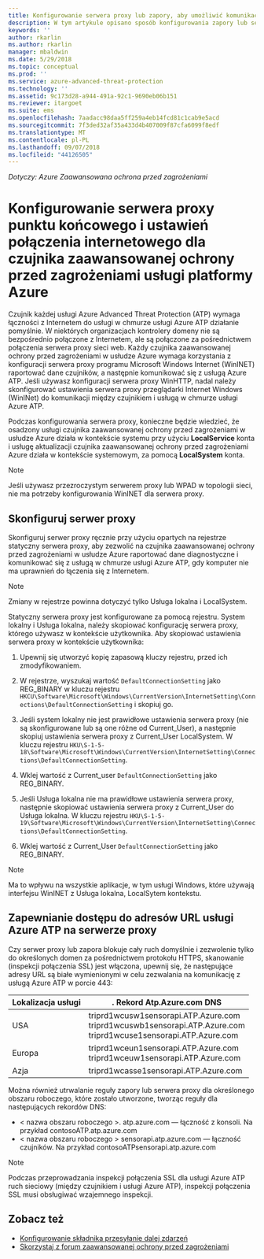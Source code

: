 ```yaml
---
title: Konfigurowanie serwera proxy lub zapory, aby umożliwić komunikację usługi Azure ATP z czujnikiem | Dokumentacja firmy Microsoft
description: W tym artykule opisano sposób konfigurowania zapory lub serwera proxy, aby umożliwić komunikację między czujniki zaawansowanej ochrony przed zagrożeniami w usłudze Azure i usługi w chmurze usługi Azure ATP
keywords: ''
author: rkarlin
ms.author: rkarlin
manager: mbaldwin
ms.date: 5/29/2018
ms.topic: conceptual
ms.prod: ''
ms.service: azure-advanced-threat-protection
ms.technology: ''
ms.assetid: 9c173d28-a944-491a-92c1-9690eb06b151
ms.reviewer: itargoet
ms.suite: ems
ms.openlocfilehash: 7aadacc98daa5ff259a4eb14fcd81c1cab9e5acd
ms.sourcegitcommit: 7f3ded32af35a433d4b407009f87cfa6099f8edf
ms.translationtype: MT
ms.contentlocale: pl-PL
ms.lasthandoff: 09/07/2018
ms.locfileid: "44126505"
---
```

*Dotyczy: Azure Zaawansowana ochrona przed zagrożeniami*



# <a name="configure-endpoint-proxy-and-internet-connectivity-settings-for-your-azure-atp-sensor"></a>Konfigurowanie serwera proxy punktu końcowego i ustawień połączenia internetowego dla czujnika zaawansowanej ochrony przed zagrożeniami usługi platformy Azure

Czujnik każdej usługi Azure Advanced Threat Protection (ATP) wymaga łączności z Internetem do usługi w chmurze usługi Azure ATP działanie pomyślnie. W niektórych organizacjach kontrolery domeny nie są bezpośrednio połączone z Internetem, ale są połączone za pośrednictwem połączenia serwera proxy sieci web. Każdy czujnika zaawansowanej ochrony przed zagrożeniami w usłudze Azure wymaga korzystania z konfiguracji serwera proxy programu Microsoft Windows Internet (WinINET) raportować dane czujników, a następnie komunikować się z usługą Azure ATP. Jeśli używasz konfiguracji serwera proxy WinHTTP, nadal należy skonfigurować ustawienia serwera proxy przeglądarki Internet Windows (WinINet) do komunikacji między czujnikiem i usługą w chmurze usługi Azure ATP.


Podczas konfigurowania serwera proxy, konieczne będzie wiedzieć, że osadzony usługi czujnika zaawansowanej ochrony przed zagrożeniami w usłudze Azure działa w kontekście systemu przy użyciu **LocalService** konta i usługę aktualizacji czujnika zaawansowanej ochrony przed zagrożeniami Azure działa w kontekście systemowym, za pomocą **LocalSystem** konta. 

> [!NOTE]
> Jeśli używasz przezroczystym serwerem proxy lub WPAD w topologii sieci, nie ma potrzeby konfigurowania WinINET dla serwera proxy.

## <a name="configure-the-proxy"></a>Skonfiguruj serwer proxy 

Skonfiguruj serwer proxy ręcznie przy użyciu opartych na rejestrze statyczny serwera proxy, aby zezwolić na czujnika zaawansowanej ochrony przed zagrożeniami w usłudze Azure raportować dane diagnostyczne i komunikować się z usługą w chmurze usługi Azure ATP, gdy komputer nie ma uprawnień do łączenia się z Internetem.

> [!NOTE]
> Zmiany w rejestrze powinna dotyczyć tylko Usługa lokalna i LocalSystem.

Statyczny serwera proxy jest konfigurowane za pomocą rejestru. System lokalny i Usługa lokalna, należy skopiować konfigurację serwera proxy, którego używasz w kontekście użytkownika. Aby skopiować ustawienia serwera proxy w kontekście użytkownika:

1.   Upewnij się utworzyć kopię zapasową kluczy rejestru, przed ich zmodyfikowaniem.

2. W rejestrze, wyszukaj wartość `DefaultConnectionSetting` jako REG_BINARY w kluczu rejestru `HKCU\Software\Microsoft\Windows\CurrentVersion\InternetSetting\Connections\DefaultConnectionSetting` i skopiuj go.
 
2.  Jeśli system lokalny nie jest prawidłowe ustawienia serwera proxy (nie są skonfigurowane lub są one różne od Current_User), a następnie skopiuj ustawienia serwera proxy z Current_User LocalSystem. W kluczu rejestru `HKU\S-1-5-18\Software\Microsoft\Windows\CurrentVersion\InternetSetting\Connections\DefaultConnectionSetting`.

3.  Wklej wartość z Current_user `DefaultConnectionSetting` jako REG_BINARY.

4.  Jeśli Usługa lokalna nie ma prawidłowe ustawienia serwera proxy, następnie skopiować ustawienia serwera proxy z Current_User do Usługa lokalna. W kluczu rejestru `HKU\S-1-5-19\Software\Microsoft\Windows\CurrentVersion\InternetSetting\Connections\DefaultConnectionSetting`.

5.  Wklej wartość z Current_User `DefaultConnectionSetting` jako REG_BINARY.

> [!NOTE]
> Ma to wpływu na wszystkie aplikacje, w tym usługi Windows, które używają interfejsu WinINET z Usługa lokalna, LocalSytem kontekstu.


## <a name="enable-access-to-azure-atp-service-urls-in-the-proxy-server"></a>Zapewnianie dostępu do adresów URL usługi Azure ATP na serwerze proxy

Czy serwer proxy lub zapora blokuje cały ruch domyślnie i zezwolenie tylko do określonych domen za pośrednictwem protokołu HTTPS, skanowanie (inspekcji połączenia SSL) jest włączona, upewnij się, że następujące adresy URL są białe wymienionymi w celu zezwalania na komunikację z usługą Azure ATP w porcie 443:

|Lokalizacja usługi|. Rekord Atp.Azure.com DNS|
|----|----|
|USA |triprd1wcusw1sensorapi.ATP.Azure.com<br>triprd1wcuswb1sensorapi.ATP.Azure.com<br>triprd1wcuse1sensorapi.ATP.Azure.com|
|Europa|triprd1wceun1sensorapi.ATP.Azure.com<br>triprd1wceuw1sensorapi.ATP.Azure.com|
|Azja|triprd1wcasse1sensorapi.ATP.Azure.com|


Można również utrwalanie reguły zapory lub serwera proxy dla określonego obszaru roboczego, które zostało utworzone, tworząc reguły dla następujących rekordów DNS:
- < nazwa obszaru roboczego >. atp.azure.com — łączność z konsoli. Na przykład contosoATP.atp.azure.com
- < nazwa obszaru roboczego > sensorapi.atp.azure.com — łączność czujników. Na przykład contosoATPsensorapi.atp.azure.com

 
> [!NOTE]
> Podczas przeprowadzania inspekcji połączenia SSL dla usługi Azure ATP ruch sieciowy (między czujnikiem i usługi Azure ATP), inspekcji połączenia SSL musi obsługiwać wzajemnego inspekcji.


## <a name="see-also"></a>Zobacz też
- [Konfigurowanie składnika przesyłanie dalej zdarzeń](configure-event-forwarding.md)
- [Skorzystaj z forum zaawansowanej ochrony przed zagrożeniami](https://aka.ms/azureatpcommunity)